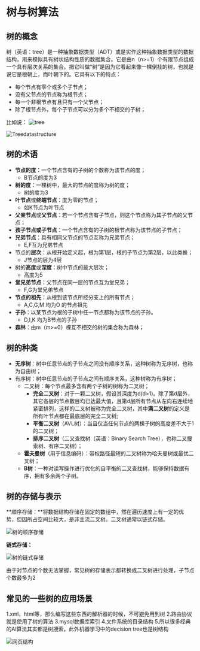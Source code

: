 # 树与树算法

## 树的概念

树（英语：tree）是一种抽象数据类型（ADT）或是实作这种抽象数据类型的数据结构，用来模拟具有树状结构性质的数据集合。它是由n（n>=1）个有限节点组成一个具有层次关系的集合。把它叫做“树”是因为它看起来像一棵倒挂的树，也就是说它是根朝上，而叶朝下的。它具有以下的特点：

- 每个节点有零个或多个子节点；
- 没有父节点的节点称为根节点；
- 每一个非根节点有且只有一个父节点；
- 除了根节点外，每个子节点可以分为多个不相交的子树；

比如说：
![tree](.\资料\images\tree.png) 



![Treedatastructure](.\资料\images\Treedatastructure.png)

## 树的术语

- **节点的度**：一个节点含有的子树的个数称为该节点的度；
  - B节点的度为3
- **树的度**：一棵树中，最大的节点的度称为树的度；
  - 树的度为3
- **叶节点**或**终端节点**：度为零的节点；
  - 如K节点为叶节点
- **父亲节点**或**父节点**：若一个节点含有子节点，则这个节点称为其子节点的父节点；
- **孩子节点或子节点**：一个节点含有的子树的根节点称为该节点的子节点；
- **兄弟节点**：具有相同父节点的节点互称为兄弟节点；
  - E,F互为兄弟节点
- 节点的**层次**：从根开始定义起，根为第1层，根的子节点为第2层，以此类推；
  - J节点的层为4层
- 树的**高度**或**深度**：树中节点的最大层次；
  - 高度为5
- **堂兄弟节点**：父节点在同一层的节点互为堂兄弟；
  - F,G为堂兄弟节点
- **节点的祖先**：从根到该节点所经分支上的所有节点；
  - A,C,G,M 均为O 的节点祖先
- **子孙**：以某节点为根的子树中任一节点都称为该节点的子孙。
  - D,I,K 均为B节点的子孙
- **森林**：由m（m>=0）棵互不相交的树的集合称为森林；

## 树的种类

- **无序树**：树中任意节点的子节点之间没有顺序关系，这种树称为无序树，也称为自由树；
- 有序树：树中任意节点的子节点之间有顺序关系，这种树称为有序树；
  - 二叉树：每个节点最多含有两个子树的树称为二叉树；
    - **完全二叉树**：对于一颗二叉树，假设其深度为d(d>1)。除了第d层外，其它各层的节点数目均已达最大值，且第d层所有节点从左向右连续地紧密排列，这样的二叉树被称为完全二叉树，其中**满二叉树**的定义是所有叶节点都在最底层的完全二叉树;
    - **平衡二叉树**（AVL树）：当且仅当任何节点的两棵子树的高度差不大于1的二叉树；
    - **排序二叉树**（二叉查找树（英语：Binary Search Tree），也称二叉搜索树、有序二叉树）；
  - **霍夫曼树**（用于信息编码）：带权路径最短的二叉树称为哈夫曼树或最优二叉树；
  - **B树**：一种对读写操作进行优化的自平衡的二叉查找树，能够保持数据有序，拥有多余两个子树。

## 树的存储与表示

**顺序存储：**将数据结构存储在固定的数组中，然在遍历速度上有一定的优势，但因所占空间比较大，是非主流二叉树。二叉树通常以链式存储。

![树的顺序存储](.\资料\images\树的顺序存储.png)

**链式存储：**

![树的链式存储](.\资料\images\树的链式存储.png)

由于对节点的个数无法掌握，常见树的存储表示都转换成二叉树进行处理，子节点个数最多为2

## 常见的一些树的应用场景

1.xml，html等，那么编写这些东西的解析器的时候，不可避免用到树
2.路由协议就是使用了树的算法
3.mysql数据库索引
4.文件系统的目录结构
5.所以很多经典的AI算法其实都是树搜索，此外机器学习中的decision tree也是树结构

![网页结构](.\资料\images\网页结构.jpg)

